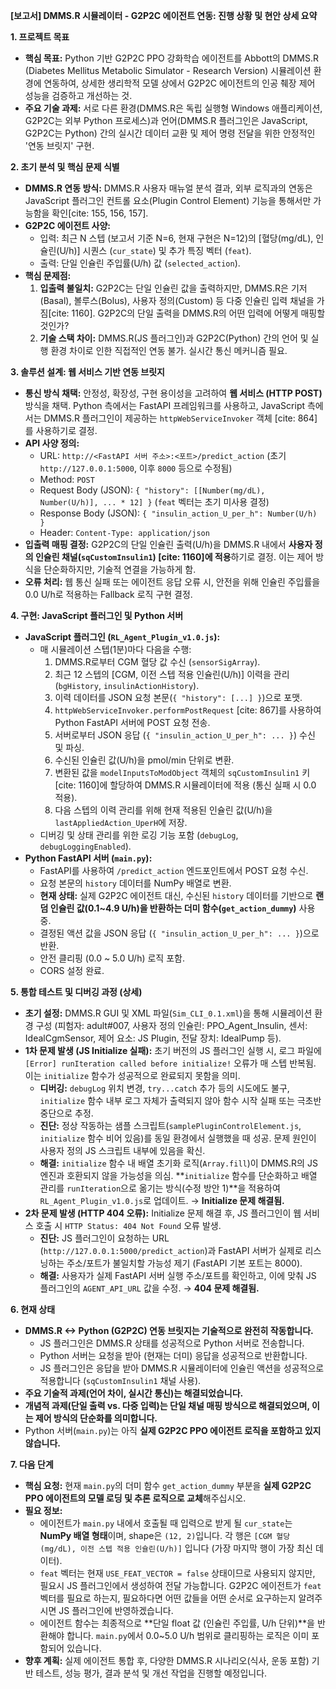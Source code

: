 **[보고서] DMMS.R 시뮬레이터 - G2P2C 에이전트 연동: 진행 상황 및 현안 상세 요약**

**1. 프로젝트 목표**

* **핵심 목표:** Python 기반 G2P2C PPO 강화학습 에이전트를 Abbott의 DMMS.R (Diabetes Mellitus Metabolic Simulator - Research Version) 시뮬레이션 환경에 연동하여, 상세한 생리학적 모델 상에서 G2P2C 에이전트의 인공 췌장 제어 성능을 검증하고 개선하는 것.
* **주요 기술 과제:** 서로 다른 환경(DMMS.R은 독립 실행형 Windows 애플리케이션, G2P2C는 외부 Python 프로세스)과 언어(DMMS.R 플러그인은 JavaScript, G2P2C는 Python) 간의 실시간 데이터 교환 및 제어 명령 전달을 위한 안정적인 '연동 브릿지' 구현.

**2. 초기 분석 및 핵심 문제 식별**

* **DMMS.R 연동 방식:** DMMS.R 사용자 매뉴얼 분석 결과, 외부 로직과의 연동은 JavaScript 플러그인 컨트롤 요소(Plugin Control Element) 기능을 통해서만 가능함을 확인[cite: 155, 156, 157].
* **G2P2C 에이전트 사양:**
    * 입력: 최근 N 스텝 (보고서 기준 N=6, 현재 구현은 N=12)의 [혈당(mg/dL), 인슐린(U/h)] 시퀀스 (`cur_state`) 및 추가 특징 벡터 (`feat`).
    * 출력: 단일 인슐린 주입률(U/h) 값 (`selected_action`).
* **핵심 문제점:**
    1.  **입출력 불일치:** G2P2C는 단일 인슐린 값을 출력하지만, DMMS.R은 기저(Basal), 볼루스(Bolus), 사용자 정의(Custom) 등 다중 인슐린 입력 채널을 가짐[cite: 1160]. G2P2C의 단일 출력을 DMMS.R의 어떤 입력에 어떻게 매핑할 것인가?
    2.  **기술 스택 차이:** DMMS.R(JS 플러그인)과 G2P2C(Python) 간의 언어 및 실행 환경 차이로 인한 직접적인 연동 불가. 실시간 통신 메커니즘 필요.

**3. 솔루션 설계: 웹 서비스 기반 연동 브릿지**

* **통신 방식 채택:** 안정성, 확장성, 구현 용이성을 고려하여 **웹 서비스 (HTTP POST)** 방식을 채택. Python 측에서는 FastAPI 프레임워크를 사용하고, JavaScript 측에서는 DMMS.R 플러그인이 제공하는 `httpWebServiceInvoker` 객체 [cite: 864]를 사용하기로 결정.
* **API 사양 정의:**
    * URL: `http://<FastAPI 서버 주소>:<포트>/predict_action` (초기 `http://127.0.0.1:5000`, 이후 `8000` 등으로 수정됨)
    * Method: `POST`
    * Request Body (JSON): `{ "history": [[Number(mg/dL), Number(U/h)], ... * 12] }` (`feat` 벡터는 초기 미사용 결정)
    * Response Body (JSON): `{ "insulin_action_U_per_h": Number(U/h) }`
    * Header: `Content-Type: application/json`
* **입출력 매핑 결정:** G2P2C의 단일 인슐린 출력(U/h)을 DMMS.R 내에서 **사용자 정의 인슐린 채널(`sqCustomInsulin1`) [cite: 1160]에 적용**하기로 결정. 이는 제어 방식을 단순화하지만, 기술적 연결을 가능하게 함.
* **오류 처리:** 웹 통신 실패 또는 에이전트 응답 오류 시, 안전을 위해 인슐린 주입률을 0.0 U/h로 적용하는 Fallback 로직 구현 결정.

**4. 구현: JavaScript 플러그인 및 Python 서버**

* **JavaScript 플러그인 (`RL_Agent_Plugin_v1.0.js`):**
    * 매 시뮬레이션 스텝(1분)마다 다음을 수행:
        1.  DMMS.R로부터 CGM 혈당 값 수신 (`sensorSigArray`).
        2.  최근 12 스텝의 [CGM, 이전 스텝 적용 인슐린(U/h)] 이력을 관리 (`bgHistory`, `insulinActionHistory`).
        3.  이력 데이터를 JSON 요청 본문(`{ "history": [...] }`)으로 포맷.
        4.  `httpWebServiceInvoker.performPostRequest` [cite: 867]를 사용하여 Python FastAPI 서버에 POST 요청 전송.
        5.  서버로부터 JSON 응답 (`{ "insulin_action_U_per_h": ... }`) 수신 및 파싱.
        6.  수신된 인슐린 값(U/h)을 pmol/min 단위로 변환.
        7.  변환된 값을 `modelInputsToModObject` 객체의 `sqCustomInsulin1` 키 [cite: 1160]에 할당하여 DMMS.R 시뮬레이터에 적용 (통신 실패 시 0.0 적용).
        8.  다음 스텝의 이력 관리를 위해 현재 적용된 인슐린 값(U/h)을 `lastAppliedAction_UperH`에 저장.
    * 디버깅 및 상태 관리를 위한 로깅 기능 포함 (`debugLog`, `debugLoggingEnabled`).
* **Python FastAPI 서버 (`main.py`):**
    * FastAPI를 사용하여 `/predict_action` 엔드포인트에서 POST 요청 수신.
    * 요청 본문의 `history` 데이터를 NumPy 배열로 변환.
    * **현재 상태:** 실제 G2P2C 에이전트 대신, 수신된 `history` 데이터를 기반으로 **랜덤 인슐린 값(0.1~4.9 U/h)을 반환하는 더미 함수(`get_action_dummy`)** 사용 중.
    * 결정된 액션 값을 JSON 응답 (`{ "insulin_action_U_per_h": ... }`)으로 반환.
    * 안전 클리핑 (0.0 ~ 5.0 U/h) 로직 포함.
    * CORS 설정 완료.

**5. 통합 테스트 및 디버깅 과정 (상세)**

* **초기 설정:** DMMS.R GUI 및 XML 파일(`Sim_CLI_0.1.xml`)을 통해 시뮬레이션 환경 구성 (피험자: adult#007, 사용자 정의 인슐린: PPO\_Agent\_Insulin, 센서: IdealCgmSensor, 제어 요소: JS Plugin, 전달 장치: IdealPump 등).
* **1차 문제 발생 (JS Initialize 실패):** 초기 버전의 JS 플러그인 실행 시, 로그 파일에 `[Error] runIteration called before initialize!` 오류가 매 스텝 반복됨. 이는 `initialize` 함수가 성공적으로 완료되지 못함을 의미.
    * **디버깅:** `debugLog` 위치 변경, `try...catch` 추가 등의 시도에도 불구, `initialize` 함수 내부 로그 자체가 출력되지 않아 함수 시작 실패 또는 극초반 중단으로 추정.
    * **진단:** 정상 작동하는 샘플 스크립트(`samplePluginControlElement.js`, `initialize` 함수 비어 있음)를 동일 환경에서 실행했을 때 성공. 문제 원인이 사용자 정의 JS 스크립트 내부에 있음을 확신.
    * **해결:** `initialize` 함수 내 배열 초기화 로직(`Array.fill`)이 DMMS.R의 JS 엔진과 호환되지 않을 가능성을 의심. **`initialize` 함수를 단순화하고 배열 관리를 `runIteration`으로 옮기는 방식(수정 방안 1)**을 적용하여 `RL_Agent_Plugin_v1.0.js`로 업데이트. → **Initialize 문제 해결됨.**
* **2차 문제 발생 (HTTP 404 오류):** Initialize 문제 해결 후, JS 플러그인이 웹 서비스 호출 시 `HTTP Status: 404 Not Found` 오류 발생.
    * **진단:** JS 플러그인이 요청하는 URL (`http://127.0.0.1:5000/predict_action`)과 FastAPI 서버가 실제로 리스닝하는 주소/포트가 불일치할 가능성 제기 (FastAPI 기본 포트는 8000).
    * **해결:** 사용자가 실제 FastAPI 서버 실행 주소/포트를 확인하고, 이에 맞춰 JS 플러그인의 `AGENT_API_URL` 값을 수정. → **404 문제 해결됨.**

**6. 현재 상태**

* **DMMS.R <-> Python (G2P2C) 연동 브릿지는 기술적으로 완전히 작동합니다.**
    * JS 플러그인은 DMMS.R 상태를 성공적으로 Python 서버로 전송합니다.
    * Python 서버는 요청을 받아 (현재는 더미) 응답을 성공적으로 반환합니다.
    * JS 플러그인은 응답을 받아 DMMS.R 시뮬레이터에 인슐린 액션을 성공적으로 적용합니다 (`sqCustomInsulin1` 채널 사용).
* **주요 기술적 과제(언어 차이, 실시간 통신)는 해결되었습니다.**
* **개념적 과제(단일 출력 vs. 다중 입력)는 단일 채널 매핑 방식으로 해결되었으며, 이는 제어 방식의 단순화를 의미합니다.**
* Python 서버(`main.py`)는 아직 **실제 G2P2C PPO 에이전트 로직을 포함하고 있지 않습니다.**

**7. 다음 단계**

* **핵심 요청:** 현재 `main.py`의 더미 함수 `get_action_dummy` 부분을 **실제 G2P2C PPO 에이전트의 모델 로딩 및 추론 로직으로 교체**해주십시오.
* **필요 정보:**
    * 에이전트가 `main.py` 내에서 호출될 때 입력으로 받게 될 `cur_state`는 **NumPy 배열 형태**이며, shape은 `(12, 2)`입니다. 각 행은 `[CGM 혈당(mg/dL), 이전 스텝 적용 인슐린(U/h)]` 입니다 (가장 마지막 행이 가장 최신 데이터).
    * `feat` 벡터는 현재 `USE_FEAT_VECTOR = false` 상태이므로 사용되지 않지만, 필요시 JS 플러그인에서 생성하여 전달 가능합니다. G2P2C 에이전트가 `feat` 벡터를 필요로 하는지, 필요하다면 어떤 값들을 어떤 순서로 요구하는지 알려주시면 JS 플러그인에 반영하겠습니다.
    * 에이전트 함수는 최종적으로 **단일 float 값 (인슐린 주입률, U/h 단위)**을 반환해야 합니다. `main.py`에서 0.0~5.0 U/h 범위로 클리핑하는 로직은 이미 포함되어 있습니다.
* **향후 계획:** 실제 에이전트 통합 후, 다양한 DMMS.R 시나리오(식사, 운동 포함) 기반 테스트, 성능 평가, 결과 분석 및 개선 작업을 진행할 예정입니다.